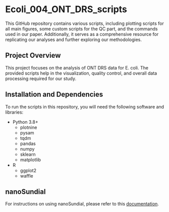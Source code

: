 # Ecoli_004_ONT_DRS_scripts
This GitHub repository contains various scripts,
including plotting scripts for all main figures, some custom scripts for the QC part, and the commands used in our paper. Additionally, it serves as a comprehensive resource for replicating our analyses and further exploring our methodologies.

## Project Overview

This project focuses on the analysis of ONT DRS data for E. coli. The provided scripts help in the visualization, quality control, and overall data processing required for our study.


## Installation and Dependencies

To run the scripts in this repository, you will need the following software and libraries:

- Python 3.8+
  - plotnine
  - pysam
  - tqdm
  - pandas
  - numpy
  - sklearn
  - matplotlib
- R
  - ggplot2
  - waffle
 
## nanoSundial

For instructions on using nanoSundial, please refer to this [documentation](https://github.com/lrslab/nanoSundial).
